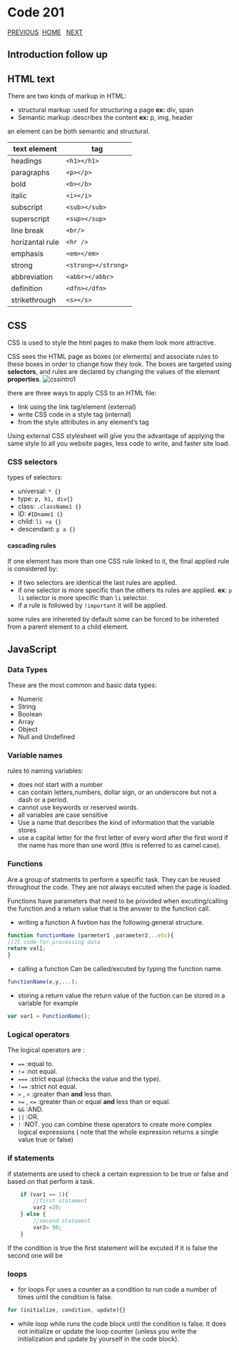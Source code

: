 # Code 201

[PREVIOUS](https://dinaalsaid.github.io/reading-notes/class-01) &nbsp;[HOME](https://dinaalsaid.github.io/reading-notes/)  &nbsp; [NEXT](https://dinaalsaid.github.io/reading-notes/class-03)

## Introduction follow up

## HTML text

There are two kinds of markup in HTML:

* structural markup :used for structuring a page **ex:** div, span
* Semantic markup :describes the content **ex:** p, img, header

an element can be both semantic and structural.

text element|tag
-----|-------
headings|`<h1></h1>`
paragraphs|`<p></p>`
bold|`<b></b>`
italic|`<i></i>`
subscript|`<sub></sub>`
superscript|`<sup></sup>`
line break|`<br/>`
horizantal rule|`<hr />`
emphasis|`<em></em>`
strong|`<strong></strong>`
abbreviation|`<abbr></abbr>`
definition|`<dfn></dfn>`
strikethrough|`<s></s>`

## CSS

CSS is used to style the html pages to make them look more attractive.

CSS sees the HTML page as boxes (or elements) and associate rules to these boxes in order to change how they look.
The boxes are targeted using **selectors**, and rules are declared by changing the values of the element **properties**.
![cssintro1](images/Css-intro1.PNG)

there are three ways to apply CSS to an HTML file:

* link using the link tag/element (external)
* write CSS code in a style tag (internal)
* from the style attributes in any element’s tag

Using external CSS stylesheet will give you the advantage of applying the same style to all you website pages, less code to write, and faster site load.

### CSS selectors

types of selectors:

* universal: `* {}`
* type: `p, h1, div{}`
* class: `.className1 {}`
* ID: `#IDname1 {}`
* child: `li >a {}`
* descendant: `p a {}`

#### cascading rules

If one element has more than one CSS rule linked to it, the final applied rule is considered by:

* if two selectors are identical the last rules are applied.
* if one selector is more specific than the others its rules are applied. **ex**: `p li` selector is more specific than `li` selector.
* if a rule is followed by `!important` it will be applied.

some rules are inhereted by default some can be forced to be inhereted from a parent element to a child element.

## JavaScript

### Data Types

These are the most common and basic data types:

* Numeric
* String
* Boolean
* Array
* Object
* Null and Undefined

### Variable names

rules to naming variables:

* does not start with a number
* can contain letters,numbers, dollar sign, or an underscore but not a dash or a period.
* cannot use keywords or reserved words.
* all variables are case sensitive
* Use a name that describes the kind of information that the variable stores
* use a capital letter for the first letter of every word after the first word if the name has more than one word (this is referred to as camel case).

### Functions

Are a group of statments to perform a specific task.
They can be reused throughout the code. They are not always excuted when the page is loaded.

Functions have parameters that need to be provided when excuting/calling the function and a return value that is the answer to the function call.

* writing a function
A fuvtion has the following general structure.

```javascript
function functionName (parmeter1 ,parameter2,..etc){
//JS code for processing data
return val1;
}
```

* calling a function
Can be called/excuted by typing the function name.

```javascript
functionName(x,y,...);
```

* storing a return value
the return value of the fuction can be stored in a variable for example

```javascript
var var1 = FunctionName();
```

### Logical operators

The logical operators are :

* `==` :equal to.
* `!=` :not equal.
* `===` :strict equal (checks the value and the type).
* `!==` :strict not equal.
* `>` , `<` :greater than **and** less than.
* `>=` , `<=` :greater than or equal **and** less than or equal.
* `&&` :AND.
* `||` :OR.
* `!` :NOT.
you can combine these operators to create more complex logical expressions ( note that the whole expression returns a single value true or false)

### if statements

if statements are used to check a certain expression to be true or false and based on that perform a task.

```JavaScript
    if (var1 == 1){
        //first statement
        var2 =20;
    } else {
        //second statement
        var2= 90;
    }
```

If the condition is true the first statement will be excuted if it is false the second one will be

### loops

* for loops
For uses a counter as a condition
to run code a number of times until the condition is false.

```javascript
for (initialize, condition, update){}
```

* while loop
while runs the code block until the condition is false.
It does not initialize or update the loop
counter (unless you write the initialization and update
by yourself in the code block).
